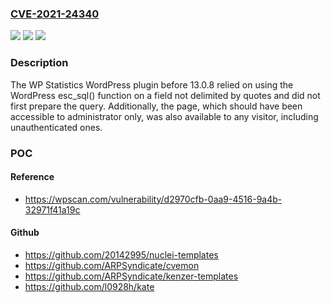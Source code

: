 ### [CVE-2021-24340](https://cve.mitre.org/cgi-bin/cvename.cgi?name=CVE-2021-24340)
![](https://img.shields.io/static/v1?label=Product&message=WP%20Statistics&color=blue)
![](https://img.shields.io/static/v1?label=Version&message=13.0.8%20&color=brightgreen)
![](https://img.shields.io/static/v1?label=Vulnerability&message=CWE-89%20SQL%20Injection&color=brightgreen)

### Description

The WP Statistics WordPress plugin before 13.0.8 relied on using the WordPress esc_sql() function on a field not delimited by quotes and did not first prepare the query. Additionally, the page, which should have been accessible to administrator only, was also available to any visitor, including unauthenticated ones.

### POC

#### Reference
- https://wpscan.com/vulnerability/d2970cfb-0aa9-4516-9a4b-32971f41a19c

#### Github
- https://github.com/20142995/nuclei-templates
- https://github.com/ARPSyndicate/cvemon
- https://github.com/ARPSyndicate/kenzer-templates
- https://github.com/l0928h/kate

